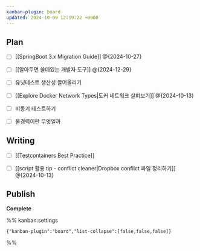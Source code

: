 ```yaml
---
kanban-plugin: board
updated: 2024-10-09 12:19:22 +0900
---
```


## Plan

- [ ] [[SpringBoot 3.x Migration Guide]]
    @{2024-10-27}
- [ ] [[알아두면 쓸데있는 개발자 도구]] @{2024-12-29}
- [ ] 유닛테스트 생산성 끌어올리기
- [ ] [[Explore Docker Network Types|도커 네트워크 살펴보기]] @{2024-10-13}
- [ ] 비동기 테스트하기
- [ ] 물경력이란 무엇일까


## Writing

- [ ] [[Testcontainers Best Practice]]
- [ ] [[script 활용 tip - conflict cleaner|Dropbox conflict 파일 정리하기]] @{2024-10-13}


## Publish

**Complete**




%% kanban:settings
```
{"kanban-plugin":"board","list-collapse":[false,false,false]}
```
%%